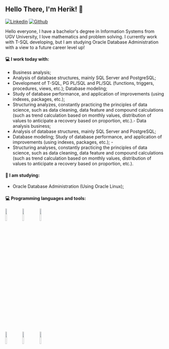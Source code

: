 ## Hello There, I'm Herik! :wave:

[![Linkedin](https://img.shields.io/badge/-LinkedIn-blue?style=flat&logo=Linkedin&logoColor=white)](https://www.linkedin.com/in/herik-filisberto-07b642184/)
[![Github](https://img.shields.io/badge/-Github-000?style=flat&logo=Github&logoColor=white)](https://github.com/oherikee)


Hello everyone, I have a bachelor's degree in Information Systems from UGV University, I love mathematics and problem solving. I currently work with T-SQL developing, but I am studying Oracle Database Administration with a view to a future career level up! 

#### :computer: I work today with: 
- Business analysis;
- Analysis of database structures, mainly SQL Server and PostgreSQL;
- Development of T-SQL, PG PL/SQL and PL/SQL (functions, triggers, procedures, views, etc.);
Database modeling;
- Study of database performance, and application of improvements (using indexes, packages, etc.);
- Structuring analyzes, constantly practicing the principles of data science, such as data cleaning, data feature and compound calculations (such as trend calculation based on monthly values, distribution of values ​​to anticipate a recovery based on proportion, etc.).- Data analysis business;
- Analysis of database structures, mainly SQL Server and PostgreSQL; 
- Database modeling; Study of database performance, and application of improvements (using indexes, packages, etc.); - 
- Structuring analyses, constantly practicing the principles of data science, such as data cleaning, data feature and compound calculations (such as trend calculation based on monthly values, distribution of values ​​to anticipate a recovery based on proportion, etc.).


#### :book: I am studying:
- Oracle Database Administration (Using Oracle Linux);

#### :computer: Programming languages and tools: 
<p>

<code><img width="10%" src="https://www.vectorlogo.zone/logos/oracle/oracle-ar21.svg"></code>
<code><img width="10%" src="https://www.vectorlogo.zone/logos/postgresql/postgresql-ar21.svg"></code>
<code><img width="10%" src="https://www.vectorlogo.zone/logos/microsoft_powerbi/microsoft_powerbi-ar21.svg"></code>
<br />
<code><img width="10%" src="https://www.vectorlogo.zone/logos/python/python-ar21.svg"></code>
<code><img width="10%" src="https://upload.vectorlogo.zone/logos/pydata_pandas/images/3379b038-0796-45fe-8467-3fba66c10b70.svg"></code>
<code><img width="10%" src="https://www.vectorlogo.zone/logos/numpy/numpy-ar21.svg"></code>
</p>
